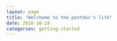 ```yaml
---
layout: page
title: "Welchome to the postdoc's life"
date: 2020-10-19
categories: getting-started
---
```




